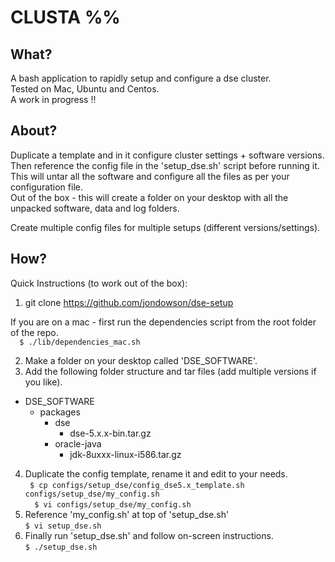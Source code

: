 # CLUSTA %%

## What?
A bash application to rapidly setup and configure a dse cluster.  
Tested on Mac, Ubuntu and Centos.   
A work in progress !!  

## About?
Duplicate a template and in it configure cluster settings + software versions.    
Then reference the config file in the 'setup_dse.sh' script before running it.  
This will untar all the software and configure all the files as per your configuration file.  
Out of the box - this will create a folder on your desktop with all the unpacked software, data and log folders.

Create multiple config files for multiple setups (different versions/settings).  

## How?

Quick Instructions (to work out of the box):  

1) git clone https://github.com/jondowson/dse-setup  

If you are on a mac - first run the dependencies script from the root folder of the repo.  
`  
$ ./lib/dependencies_mac.sh
`     

2) Make a folder on your desktop called 'DSE_SOFTWARE'.  
3) Add the following folder structure and tar files (add multiple versions if you like).

- DSE_SOFTWARE  
  - packages  
    - dse
      - dse-5.x.x-bin.tar.gz  
    - oracle-java  
      - jdk-8uxxx-linux-i586.tar.gz  

4) Duplicate the config template, rename it and edit to your needs.  
`
$ cp configs/setup_dse/config_dse5.x_template.sh configs/setup_dse/my_config.sh`  
`  
$ vi configs/setup_dse/my_config.sh    
`  
5) Reference 'my_config.sh' at top of 'setup_dse.sh'  
`
$ vi setup_dse.sh  
`  
6) Finally run 'setup_dse.sh' and follow on-screen instructions.  
`
$ ./setup_dse.sh
`
